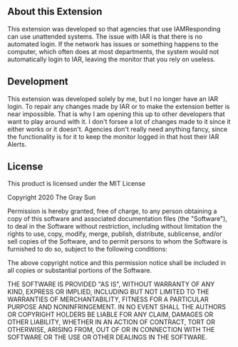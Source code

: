 ## About this Extension

This extension was developed so that agencies that use IAMResponding can use unattended systems.  The issue with IAR is that there is no automated login.  If the network has issues or something happens to the computer, which often does at most departments, the system would not automatically login to IAR, leaving the monitor that you rely on useless.

## Development

This extension was developed solely by me, but I no longer have an IAR login.  To repair any changes made by IAR or to make the extension better is near impossible.  That is why I am opening this up to other developers that want to play around with it.  I don't forsee a lot of changes made to it since it either works or it doesn't.  Agencies don't really need anything fancy, since the functionality is for it to keep the monitor logged in that host their IAR Alerts.

## License

This product is licensed under the MIT License

Copyright 2020 The Gray Sun

Permission is hereby granted, free of charge, to any person obtaining a copy of this software and associated documentation files (the "Software"), to deal in the Software without restriction, including without limitation the rights to use, copy, modify, merge, publish, distribute, sublicense, and/or sell copies of the Software, and to permit persons to whom the Software is furnished to do so, subject to the following conditions:

The above copyright notice and this permission notice shall be included in all copies or substantial portions of the Software.

THE SOFTWARE IS PROVIDED "AS IS", WITHOUT WARRANTY OF ANY KIND, EXPRESS OR IMPLIED, INCLUDING BUT NOT LIMITED TO THE WARRANTIES OF MERCHANTABILITY, FITNESS FOR A PARTICULAR PURPOSE AND NONINFRINGEMENT. IN NO EVENT SHALL THE AUTHORS OR COPYRIGHT HOLDERS BE LIABLE FOR ANY CLAIM, DAMAGES OR OTHER LIABILITY, WHETHER IN AN ACTION OF CONTRACT, TORT OR OTHERWISE, ARISING FROM, OUT OF OR IN CONNECTION WITH THE SOFTWARE OR THE USE OR OTHER DEALINGS IN THE SOFTWARE.